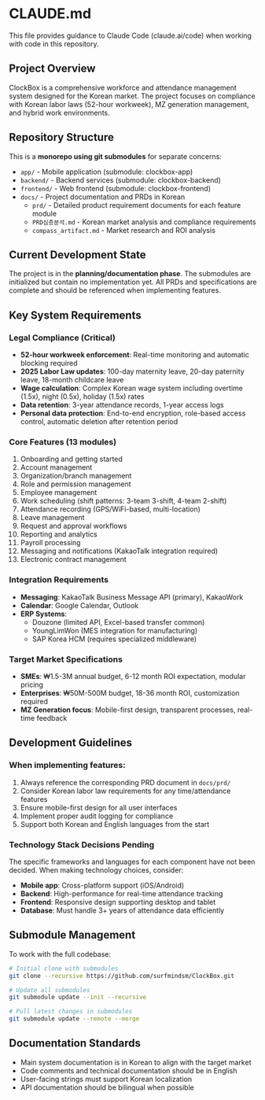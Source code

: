 # CLAUDE.md

This file provides guidance to Claude Code (claude.ai/code) when working with code in this repository.

## Project Overview

ClockBox is a comprehensive workforce and attendance management system designed for the Korean market. The project focuses on compliance with Korean labor laws (52-hour workweek), MZ generation management, and hybrid work environments.

## Repository Structure

This is a **monorepo using git submodules** for separate concerns:
- `app/` - Mobile application (submodule: clockbox-app)
- `backend/` - Backend services (submodule: clockbox-backend)  
- `frontend/` - Web frontend (submodule: clockbox-frontend)
- `docs/` - Project documentation and PRDs in Korean
  - `prd/` - Detailed product requirement documents for each feature module
  - `PRD심층분석.md` - Korean market analysis and compliance requirements
  - `compass_artifact.md` - Market research and ROI analysis

## Current Development State

The project is in the **planning/documentation phase**. The submodules are initialized but contain no implementation yet. All PRDs and specifications are complete and should be referenced when implementing features.

## Key System Requirements

### Legal Compliance (Critical)
- **52-hour workweek enforcement**: Real-time monitoring and automatic blocking required
- **2025 Labor Law updates**: 100-day maternity leave, 20-day paternity leave, 18-month childcare leave
- **Wage calculation**: Complex Korean wage system including overtime (1.5x), night (0.5x), holiday (1.5x) rates
- **Data retention**: 3-year attendance records, 1-year access logs
- **Personal data protection**: End-to-end encryption, role-based access control, automatic deletion after retention period

### Core Features (13 modules)
1. Onboarding and getting started
2. Account management  
3. Organization/branch management
4. Role and permission management
5. Employee management
6. Work scheduling (shift patterns: 3-team 3-shift, 4-team 2-shift)
7. Attendance recording (GPS/WiFi-based, multi-location)
8. Leave management
9. Request and approval workflows
10. Reporting and analytics
11. Payroll processing
12. Messaging and notifications (KakaoTalk integration required)
13. Electronic contract management

### Integration Requirements
- **Messaging**: KakaoTalk Business Message API (primary), KakaoWork
- **Calendar**: Google Calendar, Outlook
- **ERP Systems**: 
  - Douzone (limited API, Excel-based transfer common)
  - YoungLimWon (MES integration for manufacturing)
  - SAP Korea HCM (requires specialized middleware)

### Target Market Specifications
- **SMEs**: ₩1.5-3M annual budget, 6-12 month ROI expectation, modular pricing
- **Enterprises**: ₩50M-500M budget, 18-36 month ROI, customization required
- **MZ Generation focus**: Mobile-first design, transparent processes, real-time feedback

## Development Guidelines

### When implementing features:
1. Always reference the corresponding PRD document in `docs/prd/`
2. Consider Korean labor law requirements for any time/attendance features
3. Ensure mobile-first design for all user interfaces
4. Implement proper audit logging for compliance
5. Support both Korean and English languages from the start

### Technology Stack Decisions Pending
The specific frameworks and languages for each component have not been decided. When making technology choices, consider:
- **Mobile app**: Cross-platform support (iOS/Android)
- **Backend**: High-performance for real-time attendance tracking
- **Frontend**: Responsive design supporting desktop and tablet
- **Database**: Must handle 3+ years of attendance data efficiently

## Submodule Management

To work with the full codebase:
```bash
# Initial clone with submodules
git clone --recursive https://github.com/surfmindsm/ClockBox.git

# Update all submodules
git submodule update --init --recursive

# Pull latest changes in submodules
git submodule update --remote --merge
```

## Documentation Standards

- Main system documentation is in Korean to align with the target market
- Code comments and technical documentation should be in English
- User-facing strings must support Korean localization
- API documentation should be bilingual when possible